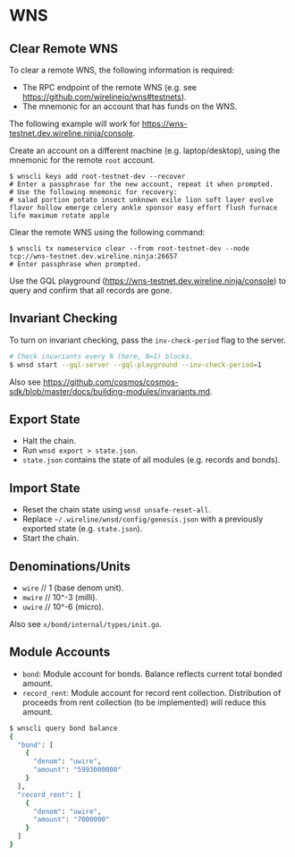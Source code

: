 # WNS

## Clear Remote WNS

To clear a remote WNS, the following information is required:

* The RPC endpoint of the remote WNS (e.g. see https://github.com/wirelineio/wns#testnets).
* The mnemonic for an account that has funds on the WNS.

The following example will work for https://wns-testnet.dev.wireline.ninja/console.

Create an account on a different machine (e.g. laptop/desktop), using the mnemonic for the remote `root` account.

```
$ wnscli keys add root-testnet-dev --recover
# Enter a passphrase for the new account, repeat it when prompted.
# Use the following mnemonic for recovery:
# salad portion potato insect unknown exile lion soft layer evolve flavor hollow emerge celery ankle sponsor easy effort flush furnace life maximum rotate apple
```

Clear the remote WNS using the following command:

```
$ wnscli tx nameservice clear --from root-testnet-dev --node tcp://wns-testnet.dev.wireline.ninja:26657
# Enter passphrase when prompted.
```

Use the GQL playground (https://wns-testnet.dev.wireline.ninja/console) to query and confirm that all records are gone.

## Invariant Checking

To turn on invariant checking, pass the `inv-check-period` flag to the server.

```bash
# Check invariants every N (here, N=1) blocks.
$ wnsd start --gql-server --gql-playground --inv-check-period=1
```

Also see https://github.com/cosmos/cosmos-sdk/blob/master/docs/building-modules/invariants.md.

## Export State

* Halt the chain.
* Run `wnsd export > state.json`.
* `state.json` contains the state of all modules (e.g. records and bonds).

## Import State

* Reset the chain state using `wnsd unsafe-reset-all`.
* Replace `~/.wireline/wnsd/config/genesis.json` with a previously exported state (e.g. `state.json`).
* Start the chain.

## Denominations/Units

* `wire`  // 1 (base denom unit).
* `mwire` // 10^-3 (milli).
* `uwire` // 10^-6 (micro).

Also see `x/bond/internal/types/init.go`.

## Module Accounts

* `bond`: Module account for bonds. Balance reflects current total bonded amount.
* `record_rent`: Module account for record rent collection. Distribution of proceeds from rent collection (to be implemented) will reduce this amount.

```bash
$ wnscli query bond balance
{
  "bond": [
    {
      "denom": "uwire",
      "amount": "5993000000"
    }
  ],
  "record_rent": [
    {
      "denom": "uwire",
      "amount": "7000000"
    }
  ]
}
```
